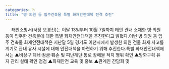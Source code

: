 ```yaml
---
categories: h
title: "병·의원 등 입주건축물 특별 화재안전대책 전격 추진"
---
```

&nbsp;&nbsp;&nbsp;&nbsp; 태안소방서(서장 오경진)는 이달 13일부터 10월 7일까지 태안 관내 소재한 병·의원 등이 입주한 건축물에 대한 특별 화재안전대책을 추진한다고 밝혔다.이번 병·의원 등 입주 건축물 화재안전대책은 지난달 5일 경기도 이천시에서 발생한 의원 건물 화재 사고를 계기로 관내 유사 시설에 대해 안전대책을 마련하기 위해 추진한다.특별 화재안전대책에서는 ▲비상구 폐쇄·잠금·훼손 및 피난계단·통로 장애물 적치 행위 확인 ▲방화구획 유지 관리 실태 확인 점검 ▲화재안전 교육 및 홍보 ▲관계인 간담회 및 